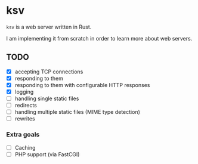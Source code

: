 # ksv

`ksv` is a web server written in Rust.

I am implementing it from scratch in order to
learn more about web servers.

## TODO

- [x] accepting TCP connections
- [x] responding to them
- [x] responding to them with configurable HTTP responses
- [x] logging
- [ ] handling single static files
- [ ] redirects
- [ ] handling multiple static files (MIME type detection)
- [ ] rewrites

### Extra goals

- [ ] Caching
- [ ] PHP support (via FastCGI)
